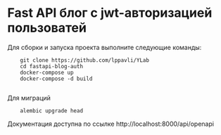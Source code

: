 # Fast API блог с jwt-авторизацией пользоватей

Для сборки и запуска проекта выполните следующие команды:
```
    git clone https://github.com/lppavli/YLab
    cd fastapi-blog-auth
    docker-compose up
    docker-compose -d build
    
```
Для миграций
```
    alembic upgrade head
```
Документация доступна по ссылке
http://localhost:8000/api/openapi